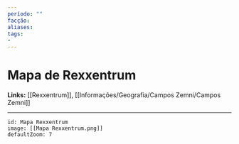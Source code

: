 ```yaml
---
período: ""
facção:
aliases:
tags:
- 
---
```


# **Mapa de Rexxentrum**
**Links:** [[Rexxentrum]], [[Informações/Geografia/Campos Zemni/Campos Zemni]]

---

``` leaflet
id: Mapa Rexxentrum
image: [[Mapa Rexxentrum.png]]
defaultZoom: 7
```